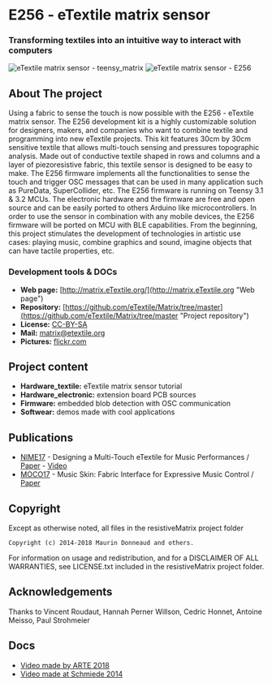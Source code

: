# E256 - eTextile matrix sensor

### Transforming textiles into an intuitive way to interact with computers

![eTextile matrix sensor - teensy_matrix](https://farm6.staticflickr.com/5572/30306414062_22bba76566_z_d.jpg) ![eTextile matrix sensor - E256](https://farm1.staticflickr.com/798/40904680852_d5c9b1b35d_z_d.jpg)

## About The project

Using a fabric to sense the touch is now possible with the E256 - eTextile matrix sensor.
The E256 development kit is a highly customizable solution for designers, makers, and companies who want to combine textile and programming into new eTextile projects.
This kit features 30cm by 30cm sensitive textile that allows multi-touch sensing and pressures topographic analysis.
Made out of conductive textile shaped in rows and columns and a layer of piezoresistive fabric, this textile sensor is designed to be easy to make.
The E256 firmware implements all the functionalities to sense the touch and trigger OSC messages that can be used in many application such as PureData, SuperCollider, etc.
The E256 firmware is running on Teensy 3.1 & 3.2 MCUs.
The electronic hardware and the firmware are free and open source and can be easily ported to others Arduino like microcontrollers.
In order to use the sensor in combination with any mobile devices, the E256 firmware will be ported on MCU with BLE capabilities.
From the beginning, this project stimulates the development of technologies in artistic use cases: playing music, combine graphics and sound, imagine objects that can have tactile properties, etc.

### Development tools & DOCs
* **Web page:** [http://matrix.eTextile.org/](http://matrix.eTextile.org "Web page")
* **Repository:** [https://github.com/eTextile/Matrix/tree/master](https://github.com/eTextile/Matrix/tree/master "Project repository")
* **License:** [CC-BY-SA](https://github.com/eTextile/Matrix/tree/Blob/LICENSE "E256 Matrix license")
* **Mail:** [matrix@etextile.org](mailto:lulu@etextile.org "eMail")
* **Pictures:** [flickr.com](https://www.flickr.com/photos/maurin/albums/72157673740361510/ "Share your pictures with us")

## Project content
* **Hardware_textile:** eTextile matrix sensor tutorial
* **Hardware_electronic:** extension board PCB sources
* **Firmware:** embedded blob detection with OSC communication
* **Softwear:** demos made with cool applications

## Publications
- [NIME17](http://www.nime2017.org/) - Designing a Multi-Touch eTextile for Music Performances / [Paper](https://github.com/eTextile/Matrix/blob/teensy_matrix/docs/publications/NIME17-eTextile.pdf) - [Video](https://vimeo.com/217690743)
- [MOCO17](http://moco17.movementcomputing.org/) - Music Skin: Fabric Interface for Expressive Music Control / [Paper](https://github.com/eTextile/Matrix/blob/teensy_matrix/docs/publications/MOCO17-MusicSkin.pdf)

## Copyright
Except as otherwise noted, all files in the resistiveMatrix project folder

    Copyright (c) 2014-2018 Maurin Donneaud and others.

For information on usage and redistribution, and for a DISCLAIMER OF ALL
WARRANTIES, see LICENSE.txt included in the resistiveMatrix project folder.

## Acknowledgements
Thanks to Vincent Roudaut, Hannah Perner Willson, Cedric Honnet, Antoine Meisso, Paul Strohmeier

## Docs
- [Video made by ARTE 2018](https://www.youtube.com/watch?v=jWTeH4bodww)
- [Video made at Schmiede 2014](http://www.kobakant.at/DIY/?p=4305/)
